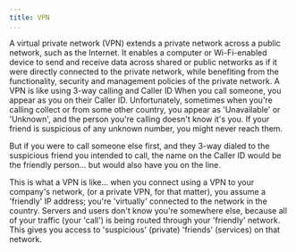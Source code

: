 ```yaml
---
title: VPN
...
```


<M4Definition source="Wikipedia" href="http://en.wikipedia.org/wiki/Virtual_private_network">
A virtual private network (VPN) extends a private network across a public
network, such as the Internet. It enables a computer or Wi-Fi-enabled device to
send and receive data across shared or public networks as if it were directly
connected to the private network, while benefiting from the functionality,
security and management policies of the private network.
</M4Definition>

<Metaphor id="caller-id">
<M4Title>A VPN is like using 3-way calling and Caller ID</M4Title>
When you call someone, you appear as you on their Caller ID. Unfortunately,
sometimes when you're calling collect or from some other country, you appear as
'Unavailable' or 'Unknown', and the person you're calling doesn't know it's you.
If your friend is suspicious of any unknown number, you might never reach them.

But if you were to call someone else first, and they 3-way dialed to the
suspicious friend you intended to call, the name on the Caller ID would be the
friendly person... but would also have you on the line.

This is what a VPN is like... when you connect using a VPN to your company's
network, (or a private VPN, for that matter), you assume a 'friendly' IP
address; you're 'virtually' connected to the network in the country.  Servers
and users don't know you're somewhere else, because all of your traffic (your
'call') is being routed through your 'friendly' network.  This gives you
access to 'suspicious' (private) 'friends' (services) on that network.
<M4Author handle="clintandrewhall" href="http://www.github.com/clintandrewhall" />
</Metaphor>
